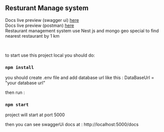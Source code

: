 ## Resturant Manage system

Docs live preview (swagger ui) [here](https://e-commerce-0tqz.onrender.com/docs/)
</br>
Docs live preview (postman) [here](https://documenter.getpostman.com/view/14303754/UVyuREXN)
</br>
Restaurant management system use Nest js and mongo geo special to find nearest restaurant by 1 km

<br />

to start use this project local you should do:

### `npm install`

you should create .env file and add database url like this :
DataBaseUrl = "your database url"

then run :

### `npm start`

project will start at port 5000

then you can see swaggerUi docs at : http://localhost:5000/docs
